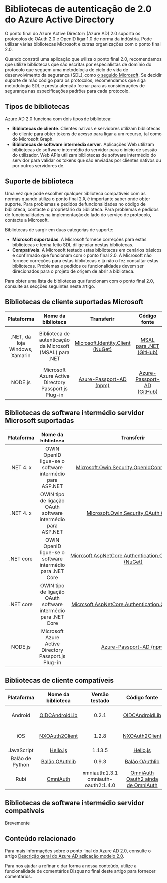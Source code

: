 <properties
   pageTitle="Bibliotecas de autenticação de 2.0 do Azure Active Directory | Microsoft Azure"
   description="Cliente compatível com bibliotecas e bibliotecas de software intermédio server e biblioteca relacionada, origem e as ligações de amostras, para o ponto final do Azure Active Directory 2.0."
   services="active-directory"
   documentationCenter=""
   authors="skwan"
   manager="mbaldwin"
   editor=""/>

<tags
   ms.service="active-directory"
   ms.devlang="na"
   ms.topic="article"
   ms.tgt_pltfrm="na"
   ms.workload="identity"
   ms.date="09/30/2016"
   ms.author="skwan;bryanla"/>


# <a name="azure-active-directory-v20-authentication-libraries"></a>Bibliotecas de autenticação de 2.0 do Azure Active Directory
O ponto final do Azure Active Directory (Azure AD) 2.0 suporta os protocolos de OAuth 2.0 e OpenID ligar 1.0 de norma da indústria. Pode utilizar várias bibliotecas Microsoft e outras organizações com o ponto final 2.0.

Quando constrói uma aplicação que utiliza o ponto final 2.0, recomendamos que utilize bibliotecas que são escritas por especialistas de domínio do protocolo que seguem uma metodologia de ciclo de vida de desenvolvimento da segurança (SDL), como [o seguido Microsoft][Microsoft-SDL]. Se decidir suporte de mão código para os protocolos, recomendamos que siga metodologia SDL e presta atenção fechar para as considerações de segurança nas especificações padrões para cada protocolo.

## <a name="types-of-libraries"></a>Tipos de bibliotecas

Azure AD 2.0 funciona com dois tipos de biblioteca:

- **Bibliotecas de cliente**. Clientes nativos e servidores utilizam bibliotecas do cliente para obter tokens de acesso para ligar a um recurso, tal como do Microsoft Graph.
- **Bibliotecas de software intermédio server**. Aplicações Web utilizam bibliotecas de software intermédio do servidor para o início de sessão do utilizador. Web APIs utilizam bibliotecas de software intermédio do servidor para validar os tokens que são enviadas por clientes nativos ou por outros servidores de.

## <a name="library-support"></a>Suporte de biblioteca
Uma vez que pode escolher qualquer biblioteca compatíveis com as normas quando utiliza o ponto final 2.0, é importante saber onde obter suporte. Para problemas e pedidos de funcionalidades no código de biblioteca, contacte o proprietário da biblioteca. Para problemas e pedidos de funcionalidades na implementação do lado do serviço de protocolo, contacte a Microsoft.

Bibliotecas de surgir em duas categorias de suporte:

- **Microsoft suportadas**. A Microsoft fornece correções para estas bibliotecas e tenha feito SDL diligenciar nestas bibliotecas.
- **Compatíveis**. A Microsoft testado estas bibliotecas em cenários básicos e confirmado que funcionam com o ponto final 2.0. A Microsoft não fornece correções para estas bibliotecas e já não o fez consultar estas bibliotecas. Problemas e pedidos de funcionalidades devem ser direcionados para o projeto de origem de abrir a biblioteca.

Para obter uma lista de bibliotecas que funcionam com o ponto final 2.0, consulte as secções seguintes neste artigo.

## <a name="microsoft-supported-client-libraries"></a>Bibliotecas de cliente suportadas Microsoft
| Plataforma| Nome da biblioteca| Transferir | Código fonte | Exemplo |
| :-: | :-: | :-: | :-: | :-: |
| .NET, da loja Windows, Xamarin | Biblioteca de autenticação da Microsoft (MSAL) para .NET | [Microsoft.Identity.Client (NuGet)][ClientLib-NET-Lib] | [MSAL para .NET (GitHub)][ClientLib-NET-Repo] | [Exemplo de cliente de estação de trabalho nativos do Windows][ClientLib-NET-Sample] |
| NODE.js | Microsoft Azure Active Directory Passport.js Plug-in | [Azure-Passport-AD (npm)][ClientLib-Node-Lib] | [Azure-Passport-AD (GitHub)][ClientLib-Node-Repo] | Brevemente |

<!--- COMMENTING OUT UNTIL THEY ARE READY
| iOS, Mac | Microsoft Authentication Library (MSAL) for ObjC | In development | In development | In development |
| Android | Microsoft Authentication Library (MSAL) for Android | In development | In development | In development |
| JavaScript | Microsoft Authentication Library (MSAL) for JavaScript | In development | In development | In development |
 -->

## <a name="microsoft-supported-server-middleware-libraries"></a>Bibliotecas de software intermédio servidor Microsoft suportadas
| Plataforma| Nome da biblioteca| Transferir | Código fonte | Exemplo |
| :-: | :-: | :-: | :-: | :-: |
| .NET 4. x | OWIN OpenID ligue-se o software intermédio para ASP.NET | [Microsoft.Owin.Security.OpenIdConnect (NuGet)][ServerLib-Net4-Owin-Oidc-Lib] | [Project Katana (CodePlex)][ServerLib-Net4-Owin-Oidc-Repo] | [Exemplo de aplicação Web][ServerLib-Net4-Owin-Oidc-Sample] |
| .NET 4. x | OWIN tipo de ligação OAuth software intermédio para ASP.NET | [Microsoft.Owin.Security.OAuth (NuGet)][ServerLib-Net4-Owin-Oauth-Lib] | [Project Katana (CodePlex)][ServerLib-Net4-Owin-Oauth-Repo] | [Exemplo de Web API][ServerLib-Net4-Owin-Oauth-Sample] |
| .NET core | OWIN OpenID ligue-se o software intermédio para .NET Core | [Microsoft.AspNetCore.Authentication.OpenIdConnect (NuGet)][ServerLib-NetCore-Owin-Oidc-Lib] | [Segurança do ASP.NET (GitHub)][ServerLib-NetCore-Owin-Oidc-Repo] | [Exemplo de aplicação Web][ServerLib-NetCore-Owin-Oidc-Sample] |
| .NET core | OWIN tipo de ligação OAuth software intermédio para .NET Core | [Microsoft.AspNetCore.Authentication.OAuth (NuGet)][ServerLib-NetCore-Owin-Oauth-Lib] | [Segurança do ASP.NET (GitHub)][ServerLib-NetCore-Owin-Oauth-Repo] | Brevemente |
| NODE.js | Microsoft Azure Active Directory Passport.js Plug-in | [Azure-Passport-AD (npm)][ServerLib-Node-Lib] | [Azure-Passport-AD (GitHub)][ServerLib-Node-Repo] | [Exemplo de aplicação Web][ServerLib-Node-Sample] |
<!--- COMMENTING UNTIL SAMPLE IS AVAILABLE
| .NET 4.x, .NET Core | JSON Web Token Handler for .NET | [System.IdentityModel.Tokens.Jwt (NuGet)][ServerLib-Net-Jwt-Lib] | [Azure AD identity model extensions for .NET (GitHub)][ServerLib-Net-Jwt-Repo] | Coming soon |
--->
## <a name="compatible-client-libraries"></a>Bibliotecas de cliente compatíveis
| Plataforma| Nome da biblioteca | Versão testado | Código fonte | Exemplo |
| :-: | :-: | :-: | :-: | :-: |
| Android | [OIDCAndroidLib](https://github.com/kalemontes/OIDCAndroidLib/wiki) | 0.2.1 | [OIDCAndroidLib](https://github.com/kalemontes/OIDCAndroidLib) | [Exemplo de aplicação nativa](active-directory-v2-devquickstarts-android.md) |
| iOS | [NXOAuth2Client](https://github.com/nxtbgthng/OAuth2Client) | 1.2.8 | [NXOAuth2Client](https://github.com/nxtbgthng/OAuth2Client) | [Exemplo de aplicação nativa](active-directory-v2-devquickstarts-ios.md)|
| JavaScript | [Hello.js](https://adodson.com/hello.js/) | 1.13.5 | [Hello.js](https://github.com/MrSwitch/hello.js) | Brevemente |
| Balão de Python | [Balão OAuthlib](https://github.com/lepture/flask-oauthlib) | 0.9.3 | [Balão OAuthlib](https://github.com/lepture/flask-oauthlib) | Brevemente |
| Rubi | [OmniAuth](https://github.com/omniauth/omniauth/wiki) | omniauth:1.3.1</br>omniauth-oauth2:1.4.0 | [OmniAuth](https://github.com/omniauth/omniauth)</br>[Oauth2 ainda de OmniAuth](https://github.com/intridea/omniauth-oauth2) | Brevemente |
<!--- REMOVING BRANDON'S FOR NOW
|  |  |  |  |  |
| Android | [OAuth2 Client](https://github.com/wuman/android-oauth-client) |   | [OAuth2 Client](https://github.com/wuman/android-oauth-client)  | Coming soon  |
| Java | [WSO2 Identity Server](https://docs.wso2.com/display/IS500/Introducing+the+Identity+Server) | [Version 5.2.0](http://wso2.com/products/identity-server/) | [Source](https://docs.wso2.com/display/IS500/Building+from+Source) | [Samples index](https://docs.wso2.com/display/IS500/Samples)  |
| Java | [Java Gluu Server](https://gluu.org/docs/) |   | [oxAuth](https://github.com/GluuFederation/oxAuth)  | Coming soon |
| Node.js | [NPM passport-openidconnect](https://www.npmjs.com/package/passport-openidconnect) | 0.0.1  | [Passport-OpenID Connect](https://github.com/jaredhanson/passport-openidconnect) | Coming soon  |
| PHP | [OpenID Connect Basic Client](https://github.com/jumbojett/OpenID-Connect-PHP) |   | [OpenID Connect Basic Client](https://github.com/jumbojett/OpenID-Connect-PHP)  | Coming soon  |
-->

## <a name="compatible-server-middleware-libraries"></a>Bibliotecas de software intermédio servidor compatíveis
Brevemente

## <a name="related-content"></a>Conteúdo relacionado
Para mais informações sobre o ponto final do Azure AD 2.0, consulte o artigo [Descrição geral do Azure AD aplicação modelo 2.0][AAD-App-Model-V2-Overview].

Para nos ajudar a refinar e dar forma a nossa conteúdo, utilize a funcionalidade de comentários Disqus no final deste artigo para fornecer comentários.

<!--Image references-->

<!--Reference style links -->
[AAD-App-Model-V2-Overview]: active-directory-appmodel-v2-overview.md
[ClientLib-NET-Lib]: http://www.nuget.org/packages/Microsoft.Identity.Client
[ClientLib-NET-Repo]: https://github.com/AzureAD/microsoft-authentication-library-for-dotnet
[ClientLib-NET-Sample]: active-directory-v2-devquickstarts-wpf.md
[ClientLib-Node-Lib]: https://www.npmjs.com/package/passport-azure-ad
[ClientLib-Node-Repo]: https://github.com/AzureAD/passport-azure-ad
[ClientLib-Node-Sample]:
[ClientLib-Iosmac-Lib]:
[ClientLib-Iosmac-Repo]:
[ClientLib-Iosmac-Sample]:
[ClientLib-Android-Lib]:
[ClientLib-Android-Repo]:
[ClientLib-Android-Sample]:
[ClientLib-Js-Lib]:
[ClientLib-Js-Repo]:
[ClientLib-Js-Sample]:
[Microsoft-SDL]: http://www.microsoft.com/sdl/default.aspx
[ServerLib-Net4-Owin-Oidc-Lib]: https://www.nuget.org/packages/Microsoft.Owin.Security.OpenIdConnect/
[ServerLib-Net4-Owin-Oidc-Repo]: http://katanaproject.codeplex.com/
[ServerLib-Net4-Owin-Oidc-Sample]: active-directory-v2-devquickstarts-dotnet-web.md
[ServerLib-Net4-Owin-Oauth-Lib]: https://www.nuget.org/packages/Microsoft.Owin.Security.OAuth/
[ServerLib-Net4-Owin-Oauth-Repo]: http://katanaproject.codeplex.com/
[ServerLib-Net4-Owin-Oauth-Sample]: https://azure.microsoft.com/en-us/documentation/articles/active-directory-v2-devquickstarts-dotnet-api/
[ServerLib-Net-Jwt-Lib]: https://www.nuget.org/packages/System.IdentityModel.Tokens.Jwt
[ServerLib-Net-Jwt-Repo]: https://github.com/AzureAD/azure-activedirectory-identitymodel-extensions-for-dotnet
[ServerLib-Net-Jwt-Sample]:/
[ServerLib-NetCore-Owin-Oidc-Lib]: https://www.nuget.org/packages/Microsoft.AspNetCore.Authentication.OpenIdConnect/
[ServerLib-NetCore-Owin-Oidc-Repo]: https://github.com/aspnet/Security
[ServerLib-NetCore-Owin-Oidc-Sample]: https://github.com/Azure-Samples/active-directory-dotnet-webapp-openidconnect-aspnetcore-v2
[ServerLib-NetCore-Owin-Oauth-Lib]: https://www.nuget.org/packages/Microsoft.AspNetCore.Authentication.OAuth/
[ServerLib-NetCore-Owin-Oauth-Repo]: https://github.com/aspnet/Security
[ServerLib-NetCore-Owin-Oauth-Sample]:/
[ServerLib-Node-Lib]: https://www.npmjs.com/package/passport-azure-ad
[ServerLib-Node-Repo]: https://github.com/AzureAD/passport-azure-ad/
[ServerLib-Node-Sample]: https://azure.microsoft.com/en-us/documentation/articles/active-directory-v2-devquickstarts-node-web/
